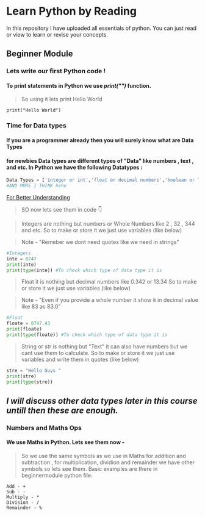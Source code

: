 # Learn Python by Reading
In this repository I have uploaded all essentials of python. You can just read or view to learn or revise your concepts.

## Beginner Module 
### Lets write our first Python code !
#### To print statements in Python we use *print("")* function.
> So using it lets print Hello World
```
print("Hello World")
```
### Time for Data types
#### If you are a programmer already then you will surely know what are Data Types
#### for newbies Data types are different types of "Data" like numbers , text , and etc. In Python we have the following Datatypes :
```python
Data Types = ['integer or int','float or decimal numbers','boolean or True/False',"string or text",'complex','tuples','dictionary','list']
#AND MORE I THINK hehe
````
[For Better Understanding](https://media.geeksforgeeks.org/wp-content/uploads/20191023173512/Python-data-structure.jpg)

> SO now lets see them in code 👇

> Integers are nothing but numbers or Whole Numbers like 2 , 32 , 344 and etc. So to make or store it we just use variables (like below)

> Note - "Remeber we dont need quotes like we need in strings"
```python
#Integers
inte = 8747 
print(inte)
print(type(inte)) #To check which type of data type it is
```

> Float it is nothing but decimal numbers like 0.342 or 13.34
> So to make or store it we just use variables (like below)

> Note - "Even if you provide a whole number it show it in decimal value like 83 as 83.0"
```python
#Float
floate = 8747.43
print(floate)
print(type(floate)) #To check which type of data type it is
```

> String or str is nothing but "Text" it can also have numbers but we cant use them to calculate. So to make or store it we just use variables and write them in quotes (like below)
```python
stre = "Hello Guys "
print(stre)
print(type(stre))
```
## ***I will discuss other data types later in this course untill then these are enough.***

### Numbers and Maths Ops
#### We use Maths in Python. Lets see them now - 

> So we use the same symbols as we use in Maths for addition and subtraction , for multiplication, dividion and remainder we have other
> symbols so lets see them. Basic examples are there in 
beginnermodule python file.

```
Add - +
Sub - -
Multiply - *
Division - /
Remainder - %
```
